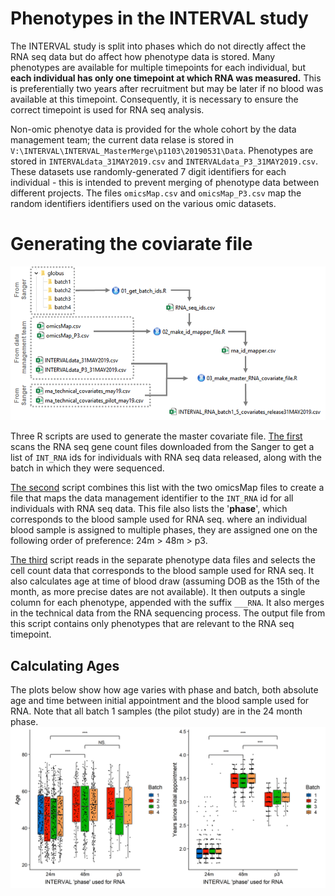 # Phenotypes in the INTERVAL study
The INTERVAL study is split into phases which do not directly affect the RNA seq data but do affect how phenotype data is stored. Many phenotypes are available for multiple timepoints for each individual, but **each individual has only one timepoint at which RNA was measured.** This is preferentially two years after recruitment but may be later if no blood was available at this timepoint. Consequently, it is necessary to ensure the correct timepoint is used for RNA seq analysis.

Non-omic phenotye data is provided for the whole cohort by the data management team; the current data relase is stored in `V:\INTERVAL\INTERVAL_MasterMerge\p1103\20190531\Data`. Phenotypes are stored in `INTERVALdata_31MAY2019.csv` and `INTERVALdata_P3_31MAY2019.csv`. These datasets use randomly-generated 7 digit identifiers for each individual - this is intended to prevent merging of phenotype data between different projects. The files `omicsMap.csv` and `omicsMap_P3.csv` map the random identifiers  identifiers used on the various omic datasets. 

# Generating the coviarate file
![Covariate generation flowchart](https://github.com/JonMarten/RNAseq/blob/master/covariates/cov_flowchart.png)

Three R scripts are used to generate the master covariate file. [The first](01_get_batch_ids.R) scans the RNA seq gene count files downloaded from the Sanger to get a list of `INT_RNA` ids for individuals with RNA seq data released, along with the batch in which they were sequenced. 

[The second](02_make_id_mapper_file.R) script combines this list with the two omicsMap files to create a file that maps the data management identifier to the `INT_RNA` id for all individuals with RNA seq data. This file also lists the '**phase**', which corresponds to the blood sample used for RNA seq. where an individual blood sample is assigned to multiple phases, they are assigned one on the following order of preference: 24m > 48m > p3.

[The third](03_make_master_RNA_covariate_file.R) script reads in the separate phenotype data files and selects the cell count data that corresponds to the blood sample used for RNA seq. It also calculates age at time of blood draw (assuming DOB as the 15th of the month, as more precise dates are not available). It then outputs a single column for each phenotype, appended with the suffix `___RNA`. It also merges in the technical data from the RNA sequencing process. The output file from this script contains only phenotypes that are relevant to the RNA seq timepoint.

## Calculating Ages
The plots below show how age varies with phase and batch, both absolute age and time between initial appointment and the blood sample used for RNA. Note that all batch 1 samples (the pilot study) are in the 24 month phase. 
![ageplot](https://github.com/JonMarten/RNAseq/blob/master/covariates/bothplot.png?raw=true)
